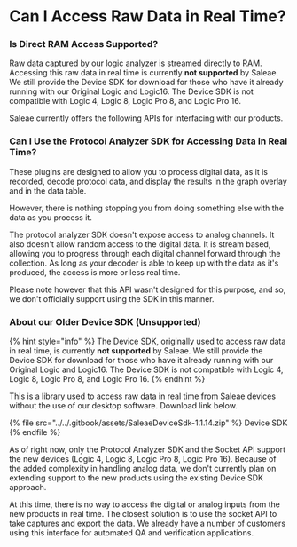 # Can I Access Raw Data in Real Time?

### Is Direct RAM Access Supported?

Raw data captured by our logic analyzer is streamed directly to RAM. Accessing this raw data in real time is currently **not supported** by Saleae. We still provide the Device SDK for download for those who have it already running with our Original Logic and Logic16. The Device SDK is not compatible with Logic 4, Logic 8, Logic Pro 8, and Logic Pro 16.

Saleae currently offers the following APIs for interfacing with our products.

### Can I Use the Protocol Analyzer SDK for Accessing Data in Real Time?

These plugins are designed to allow you to process digital data, as it is recorded, decode protocol data, and display the results in the graph overlay and in the data table.

However, there is nothing stopping you from doing something else with the data as you process it.

The protocol analyzer SDK doesn't expose access to analog channels. It also doesn't allow random access to the digital data. It is stream based, allowing you to progress through each digital channel forward through the collection. As long as your decoder is able to keep up with the data as it's produced, the access is more or less real time.&#x20;

Please note however that this API wasn't designed for this purpose, and so, we don't officially support using the SDK in this manner.

### About our Older Device SDK (Unsupported)

{% hint style="info" %}
The Device SDK, originally used to access raw data in real time, is currently **not supported** by Saleae. We still provide the Device SDK for download for those who have it already running with our Original Logic and Logic16. The Device SDK is not compatible with Logic 4, Logic 8, Logic Pro 8, and Logic Pro 16.
{% endhint %}

This is a library used to access raw data in real time from Saleae devices without the use of our desktop software. Download link below.

{% file src="../../.gitbook/assets/SaleaeDeviceSdk-1.1.14.zip" %}
Device SDK
{% endfile %}

As of right now, only the Protocol Analyzer SDK and the Socket API support the new devices (Logic 4, Logic 8, Logic Pro 8, Logic Pro 16). Because of the added complexity in handling analog data, we don't currently plan on extending support to the new products using the existing Device SDK approach.

At this time, there is no way to access the digital or analog inputs from the new products in real time. The closest solution is to use the socket API to take captures and export the data. We already have a number of customers using this interface for automated QA and verification applications.

